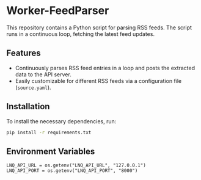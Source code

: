 # Worker-FeedParser

This repository contains a Python script for parsing RSS feeds. The script runs in a continuous loop, fetching the latest feed updates.

## Features

- Continuously parses RSS feed entries in a loop and posts the extracted data to the API server.
- Easily customizable for different RSS feeds via a configuration file (`source.yaml`).

## Installation

To install the necessary dependencies, run:

```bash
pip install -r requirements.txt
```

## Environment Variables

```
LNQ_API_URL = os.getenv("LNQ_API_URL", "127.0.0.1")
LNQ_API_PORT = os.getenv("LNQ_API_PORT", "8000")
```